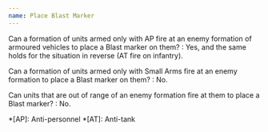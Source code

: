 ```yaml
---
name: Place Blast Marker
---
```

Can a formation of units armed only with AP fire at an enemy formation of armoured vehicles to place a Blast marker on them?
: Yes, and the same holds for the situation in reverse (AT fire on infantry).

Can a formation of units armed only with Small Arms fire at an enemy formation to place a Blast marker on them?
: No.

Can units that are out of range of an enemy formation fire at them to place a Blast marker?
: No.

*[AP]: Anti-personnel
*[AT]: Anti-tank